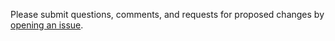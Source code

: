 Please submit questions, comments, and requests for proposed changes by [opening an issue](https://github.com/usgpo/collections/issues/new).
